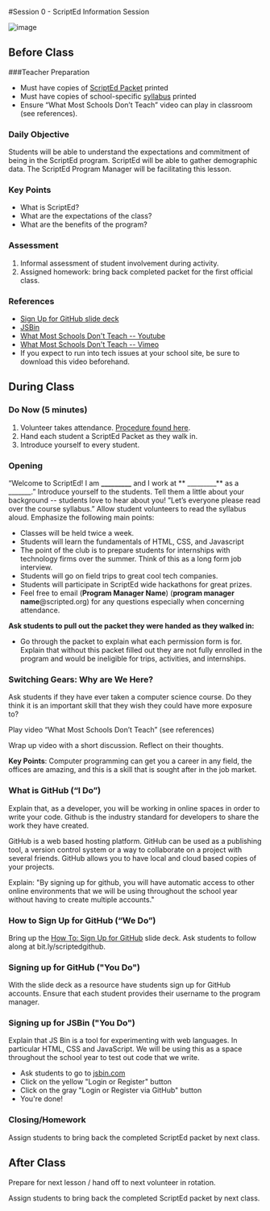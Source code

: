 #Session 0 - ScriptEd Information Session

![image](http://oi62.tinypic.com/204k90.jpg)

## Before Class
###Teacher Preparation
* Must have copies of [ScriptEd Packet](https://drive.google.com/drive/u/0/folders/0B2338t7VZqsoflBPajNZSEtMSXFhM0hMbUlyWW1NcW00c0VEQXc1Rk9yYUhOMXJuSDdUalk) printed
* Must have copies of school-specific [syllabus](https://www.dropbox.com/s/maienun209adcy7/ScriptEd%20Year%201%20Syllabus.docx?dl=0) printed
* Ensure “What Most Schools Don’t Teach” video can play in classroom (see references).


### Daily Objective

Students will be able to understand the expectations and commitment of being in the ScriptEd program. ScriptEd will be able to gather demographic data. The ScriptEd Program Manager will be facilitating this lesson.

### Key Points

* What is ScriptEd?
* What are the expectations of the class?
* What are the benefits of the program?

### Assessment

1. Informal assessment of student involvement during activity.
2. Assigned homework: bring back completed packet for the first official class.


### References

* [Sign Up for GitHub slide deck](https://docs.google.com/presentation/d/1wnlGwfGGArk0Ubixiwb4YqzgmuYxgxEgGlyJgdv-Us0/edit#slide=id.gc5bb954e0_0_65)
* [JSBin](jsbin.com)
* [What Most Schools Don't Teach -- Youtube](https://www.youtube.com/watch?v=nKIu9yen5nc)
* [What Most Schools Don't Teach -- Vimeo](https://vimeo.com/60767036)
* If you expect to run into tech issues at your school site, be sure to download this video beforehand. 

## During Class

### Do Now (5 minutes)

1. Volunteer takes attendance. [Procedure found here](https://docs.google.com/document/d/19IIhqykr70vj7wnqyJYuQNTkd9GX56Xgl3omD42IcMk/edit).
2. Hand each student a ScriptEd Packet as they walk in.
3. Introduce yourself to every student.



### Opening

“Welcome to ScriptEd! I am **_________** and I work at ** _________** as a _______.” Introduce yourself to the students. Tell them a little about your background -- students love to hear about you! ”Let’s everyone please read over the course syllabus.” Allow student volunteers to read the syllabus aloud. Emphasize the following main points:

* Classes will be held twice a week.
* Students will learn the fundamentals of HTML, CSS, and Javascript
* The point of the club is to prepare students for internships with technology firms over the summer. Think of this as a long form job interview.
* Students will go on field trips to great cool tech companies.
* Students will participate in ScriptEd wide hackathons for great prizes.  
* Feel free to email (**Program Manager Name**) (**program manager name**@scripted.org) for any questions especially when concerning attendance.

**Ask students to pull out the packet they were handed as they walked in:** 

* Go through the packet to explain what each permission form is for. Explain that without this packet filled out they are not fully enrolled in the program and would be ineligible for trips, activities, and internships. 

### Switching Gears: Why are We Here?

Ask students if they have ever taken a computer science course. Do they think it is an important skill that they wish they could have more exposure to?  

Play video “What Most Schools Don’t Teach” (see references)  

Wrap up video with a short discussion. Reflect on their 
thoughts.

**Key Points**: Computer programming can get you a career in any field, the offices are amazing, and this is a skill that is sought after in the job market.

### What is GitHub (“I Do”)

Explain that, as a developer, you will be working in online spaces in order to write your code. Github is the industry standard for developers to share the work they have created. 

GitHub is a web based hosting platform. GitHub can be used as a publishing tool, a version control system or a way to collaborate on a project with several friends. GitHub allows you to have local and cloud based copies of your projects.

Explain: "By signing up for github, you will have automatic access to other online environments that we will be using throughout the school year without having to create multiple accounts."


### How to Sign Up for GitHub (“We Do”)

Bring up the [How To: Sign Up for GitHub](https://docs.google.com/presentation/d/1wnlGwfGGArk0Ubixiwb4YqzgmuYxgxEgGlyJgdv-Us0/edit#slide=id.gc5bb954e0_0_65) slide deck. Ask students to follow along at bit.ly/scriptedgithub. 

### Signing up for GitHub ("You Do")

With the slide deck as a resource have students sign up for GitHub accounts. Ensure that each student provides their username to the program manager. 

### Signing up for JSBin ("You Do")
Explain that JS Bin is a tool for experimenting with web languages. In particular HTML, CSS and JavaScript. We will be using this as a space throughout the school year to test out code that we write.

* Ask students to go to [jsbin.com](jsbin.com) 
* Click on the yellow "Login or Register" button
* Click on the gray "Login or Register via GitHub" button
* You're done!

### Closing/Homework

Assign students to bring back the completed ScriptEd packet by next class.

## After Class

Prepare for next lesson / hand off to next volunteer in rotation.

Assign students to bring back the completed ScriptEd packet by next class.
